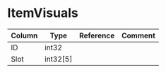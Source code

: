 # ItemVisuals

| Column | Type | Reference | Comment |
|--------|------|-----------|---------|
|ID|int32|||
|Slot|int32[5]|||
